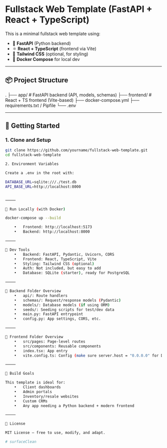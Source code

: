 # Fullstack Web Template (FastAPI + React + TypeScript)

This is a minimal fullstack web template using:

- 🧠 **FastAPI** (Python backend)
- ⚛️ **React + TypeScript** (frontend via Vite)
- 🎨 **Tailwind CSS** (optional, for styling)
- 🐳 **Docker Compose** for local dev

---

## 📦 Project Structure

.
├── app/       # FastAPI backend (API, models, schemas)
├── frontend/      # React + TS frontend (Vite-based)
├── docker-compose.yml
├── requirements.txt / Pipfile
└── .env

---

## 🚀 Getting Started

### 1. Clone and Setup

```bash
git clone https://github.com/yourname/fullstack-web-template.git
cd fullstack-web-template

2. Environment Variables

Create a .env in the root with:

DATABASE_URL=sqlite:///./test.db
API_BASE_URL=http://localhost:8000


⸻

🧪 Run Locally (with Docker)

docker-compose up --build

	•	Frontend: http://localhost:5173
	•	Backend: http://localhost:8000

⸻

🧰 Dev Tools
	•	Backend: FastAPI, Pydantic, Uvicorn, CORS
	•	Frontend: React, TypeScript, Vite
	•	Styling: Tailwind CSS (optional)
	•	Auth: Not included, but easy to add
	•	Database: SQLite (starter), ready for PostgreSQL

⸻

📂 Backend Folder Overview
	•	api/: Route handlers
	•	schemas/: Request/response models (Pydantic)
	•	models/: Database models (if using ORM)
	•	seeds/: Seeding scripts for test/dev data
	•	main.py: FastAPI entrypoint
	•	config.py: App settings, CORS, etc.

⸻

📂 Frontend Folder Overview
	•	src/pages: Page-level routes
	•	src/components: Reusable components
	•	index.tsx: App entry
	•	vite.config.ts: Config (make sure server.host = "0.0.0.0" for Docker)

⸻

🧱 Build Goals

This template is ideal for:
	•	Client dashboards
	•	Admin portals
	•	Inventory/resale websites
	•	Custom CRMs
	•	Any app needing a Python backend + modern frontend

⸻

📜 License

MIT License — free to use, modify, and adapt.

# surfaceClean
